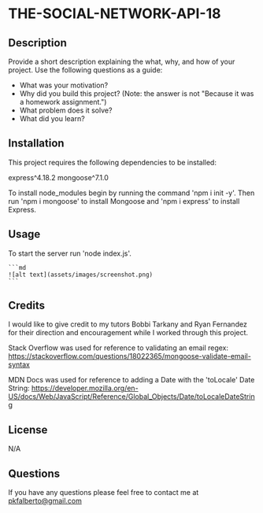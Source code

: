 # THE-SOCIAL-NETWORK-API-18

## Description

Provide a short description explaining the what, why, and how of your project. Use the following questions as a guide:

- What was your motivation?
- Why did you build this project? (Note: the answer is not "Because it was a homework assignment.")
- What problem does it solve?
- What did you learn?


## Installation

This project requires the following dependencies to be installed:

express^4.18.2
mongoose^7.1.0

To install node_modules begin by running the command 'npm i init -y'.
Then run 'npm i mongoose' to install Mongoose and 'npm i express' to install Express. 



## Usage

To start the server run 'node index.js'. 


    ```md
    ![alt text](assets/images/screenshot.png)
    ```

## Credits

I would like to give credit to my tutors Bobbi Tarkany and Ryan Fernandez for their direction and encouragement while I worked through this project.  

Stack Overflow was used for reference to validating an email regex:
https://stackoverflow.com/questions/18022365/mongoose-validate-email-syntax

MDN Docs was used for reference to adding a Date with the 'toLocale'
Date String:
https://developer.mozilla.org/en-US/docs/Web/JavaScript/Reference/Global_Objects/Date/toLocaleDateString

## License
N/A

## Questions

If you have any questions please feel free to contact me at pkfalberto@gmail.com

